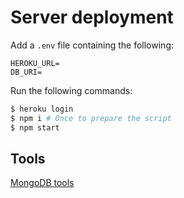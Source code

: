 # Server deployment

Add a `.env` file containing the following:

```
HEROKU_URL=
DB_URI=
```

Run the following commands:

```bash
$ heroku login
$ npm i # Once to prepare the script
$ npm start
```

## Tools

[MongoDB tools](https://www.mongodb.com/try/download/database-tools?tck=docs_databasetools)
